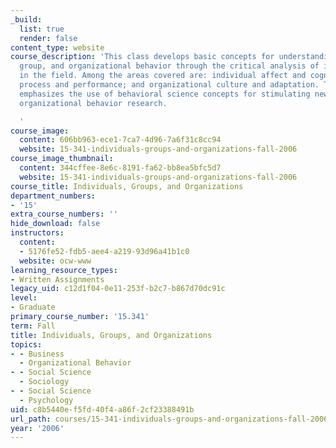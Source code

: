 ```yaml
---
_build:
  list: true
  render: false
content_type: website
course_description: 'This class develops basic concepts for understanding individual,
  group, and organizational behavior through the critical analysis of important works
  in the field. Among the areas covered are: individual affect and cognition; group
  process and performance; and organizational culture and adaptation. The class also
  emphasizes the use of behavioral science concepts for stimulating new and useful
  organizational behavior research.

  '
course_image:
  content: 606bb963-ece1-7ca7-4d96-7a6f31c8cc94
  website: 15-341-individuals-groups-and-organizations-fall-2006
course_image_thumbnail:
  content: 344cffee-8e6c-8191-fa62-bb8ea5bfc5d7
  website: 15-341-individuals-groups-and-organizations-fall-2006
course_title: Individuals, Groups, and Organizations
department_numbers:
- '15'
extra_course_numbers: ''
hide_download: false
instructors:
  content:
  - 5176fe52-fdb5-aee4-a219-93d96a41b1c0
  website: ocw-www
learning_resource_types:
- Written Assignments
legacy_uid: c12d1f04-0e11-253f-b2c7-b867d70dc91c
level:
- Graduate
primary_course_number: '15.341'
term: Fall
title: Individuals, Groups, and Organizations
topics:
- - Business
  - Organizational Behavior
- - Social Science
  - Sociology
- - Social Science
  - Psychology
uid: c8b5440e-f5fd-40f4-a86f-2cf23388491b
url_path: courses/15-341-individuals-groups-and-organizations-fall-2006
year: '2006'
---
```

